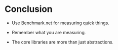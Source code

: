 # Conclusion

* Use Benchmark.net for measuring quick things.

* Remember what you are measuring.

* The core libraries are more than just abstractions.